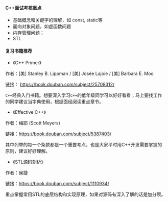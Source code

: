 #### C++面试考核重点
- 基础概念和关键字的理解，如 const, static等
- 面向对象问题，如虚函数问题
- 内存管理问题；
- STL

#### 复习书籍推荐
- 《C++ Primer》

作者：[美] Stanley B. Lippman / [美] Josée Lajoie / [美] Barbara E. Moo 

链接： https://book.douban.com/subject/25708312/

`C++`经典入门书籍。想要深入学习`C++`的低年级同学可以好好看看；马上要找工作的同学建议当字典使用，根据面经阅读重点章节。

- 《Effective C++》

作者：梅耶 (Scott Meyers) 

链接：https://book.douban.com/subject/5387403/

其中列举的每一个条款都是一个重要考点，也是大家平时用C++开发需要掌握的原则，建议好好理解。

- 《STL源码剖析》 

作者：侯捷 

链接：https://book.douban.com/subject/1110934/

重点掌握常用STL的底层结构和实现原理，如果对源码有深入了解的话是加分项。
